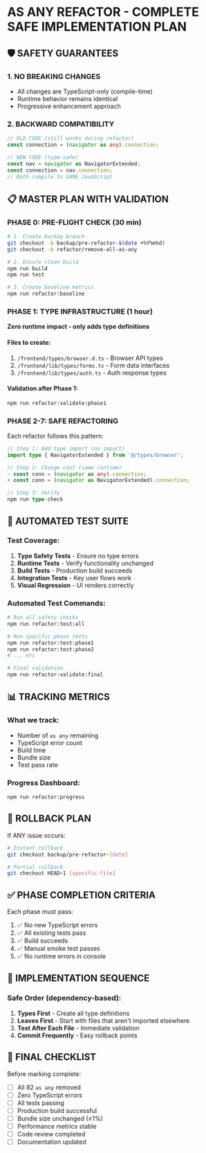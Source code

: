 # AS ANY REFACTOR - COMPLETE SAFE IMPLEMENTATION PLAN

## 🛡️ SAFETY GUARANTEES

### 1. **NO BREAKING CHANGES**
- All changes are TypeScript-only (compile-time)
- Runtime behavior remains identical
- Progressive enhancement approach

### 2. **BACKWARD COMPATIBILITY**
```typescript
// OLD CODE (still works during refactor)
const connection = (navigator as any).connection;

// NEW CODE (type-safe)
const nav = navigator as NavigatorExtended;
const connection = nav.connection;
// Both compile to SAME JavaScript
```

## 📋 MASTER PLAN WITH VALIDATION

### PHASE 0: PRE-FLIGHT CHECK (30 min)
```bash
# 1. Create backup branch
git checkout -b backup/pre-refactor-$(date +%Y%m%d)
git checkout -b refactor/remove-all-as-any

# 2. Ensure clean build
npm run build
npm run test

# 3. Create baseline metrics
npm run refactor:baseline
```

### PHASE 1: TYPE INFRASTRUCTURE (1 hour)
**Zero runtime impact - only adds type definitions**

#### Files to create:
1. `/frontend/types/browser.d.ts` - Browser API types
2. `/frontend/lib/types/forms.ts` - Form data interfaces  
3. `/frontend/lib/types/auth.ts` - Auth response types

#### Validation after Phase 1:
```bash
npm run refactor:validate:phase1
```

### PHASE 2-7: SAFE REFACTORING

Each refactor follows this pattern:
```typescript
// Step 1: Add type import (no impact)
import type { NavigatorExtended } from '@/types/browser';

// Step 2: Change cast (same runtime)
- const conn = (navigator as any).connection;
+ const conn = (navigator as NavigatorExtended).connection;

// Step 3: Verify
npm run type-check
```

## 🧪 AUTOMATED TEST SUITE

### Test Coverage:
1. **Type Safety Tests** - Ensure no type errors
2. **Runtime Tests** - Verify functionality unchanged
3. **Build Tests** - Production build succeeds
4. **Integration Tests** - Key user flows work
5. **Visual Regression** - UI renders correctly

### Automated Test Commands:
```bash
# Run all safety checks
npm run refactor:test:all

# Run specific phase tests
npm run refactor:test:phase1
npm run refactor:test:phase2
# ... etc

# Final validation
npm run refactor:validate:final
```

## 📊 TRACKING METRICS

### What we track:
- Number of `as any` remaining
- TypeScript error count
- Build time
- Bundle size
- Test pass rate

### Progress Dashboard:
```bash
npm run refactor:progress
```

## 🔄 ROLLBACK PLAN

If ANY issue occurs:
```bash
# Instant rollback
git checkout backup/pre-refactor-[date]

# Partial rollback
git checkout HEAD~1 [specific-file]
```

## ✅ PHASE COMPLETION CRITERIA

Each phase must pass:
1. ✅ No new TypeScript errors
2. ✅ All existing tests pass
3. ✅ Build succeeds
4. ✅ Manual smoke test passes
5. ✅ No runtime errors in console

## 🚀 IMPLEMENTATION SEQUENCE

### Safe Order (dependency-based):
1. **Types First** - Create all type definitions
2. **Leaves First** - Start with files that aren't imported elsewhere
3. **Test After Each File** - Immediate validation
4. **Commit Frequently** - Easy rollback points

## 📝 FINAL CHECKLIST

Before marking complete:
- [ ] All 82 `as any` removed
- [ ] Zero TypeScript errors
- [ ] All tests passing
- [ ] Production build successful
- [ ] Bundle size unchanged (±1%)
- [ ] Performance metrics stable
- [ ] Code review completed
- [ ] Documentation updated
